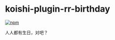 # koishi-plugin-rr-birthday

[![npm](https://img.shields.io/npm/v/koishi-plugin-rr-birthday?style=flat-square)](https://www.npmjs.com/package/koishi-plugin-rr-birthday)

人人都有生日，对吧？
